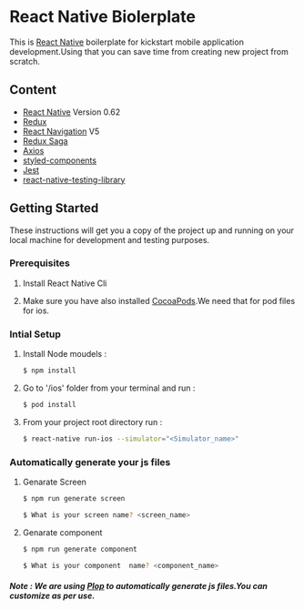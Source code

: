 # React Native Biolerplate

This is [React Native](https://reactnative.dev/ "React Native") boilerplate for kickstart  mobile application development.Using that you can save time from creating new project from scratch.

## Content

- [React Native](https://reactnative.dev/ "React Native") Version 0.62
- [Redux](https://redux.js.org/ "Redux")
- [React Navigation](https://reactnavigation.org/ "React Navigation") V5
- [Redux Saga](https://redux-saga.js.org/ "Redux Saga")
- [Axios](https://github.com/axios/axios "Axios")
- [styled-components](https://styled-components.com/ "styled-components")
- [Jest](https://jestjs.io/ "Jest")
- [react-native-testing-library](https://github.com/callstack/react-native-testing-library "react-native-testing-library")

## Getting Started

These instructions will get you a copy of the project up and running on your local machine for development and testing purposes.


### Prerequisites

1. Install React Native Cli

2. Make sure you have also installed [CocoaPods](https://guides.cocoapods.org/using/getting-started.html).We need that      for pod files for ios.

### Intial Setup

1. Install Node moudels :

    ```sh
    $ npm install
    ```

2. Go to '/ios' folder from your terminal and run :

    ```sh
    $ pod install
    ```

3. From your project root directory run :

    ```sh
    $ react-native run-ios --simulator="<Simulator_name>"
    ```  

### Automatically generate your js files

1. Genarate Screen

    ```sh
    $ npm run generate screen

    $ What is your screen name? <screen_name>
    ```

1. Genarate component

    ```sh
    $ npm run generate component

    $ What is your component  name? <component_name>
    ```

##### Note : We are using [Plop](https://plopjs.com/ "Plop") to automatically generate js files.You can customize as per use.